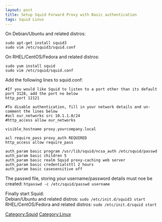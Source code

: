 ```yaml
---
layout: post 
title: Setup Squid Forward Proxy with Basic authentication
tags: Squid Linux
---
```


On Debian/Ubuntu and related distros:

    sudo apt-get install squid3
    sudo vim /etc/squid3/squid.conf

On RHEL/CentOS/Fedora and related distros:

    sudo yum install squid
    sudo vim /etc/squid/squid.conf

Add the following lines to squid.conf:

    #If you would like Squid to listen to a port other than its default port 3128, add the port no below
    http_port 12121

    #To disable authentication, fill in your network details and un-comment the lines below
    #acl our_networks src 10.1.1.0/24
    #http_access allow our_networks

    visible_hostname proxy.yourcompany.local

    acl require_pass proxy_auth REQUIRED
    http_access allow require_pass

    auth_param basic program /usr/lib/squid/ncsa_auth /etc/squid/passwd
    auth_param basic children 5
    auth_param basic realm Squid proxy-caching web server
    auth_param basic credentialsttl 2 hours
    auth_param basic casesensitive off

The passwd file, storing your username/password details must noe be
created: `htpasswd -c /etc/squid/passwd username`

Finally start Squid:\
Debian/Ubuntu and related distros: `sudo /etc/init.d/squid3 start`\
RHEL/CentOS/Fedora and related distros: `sudo /etc/init.d/squid start`

[Category:Squid](Category:Squid "wikilink")
[Category:Linux](Category:Linux "wikilink")
